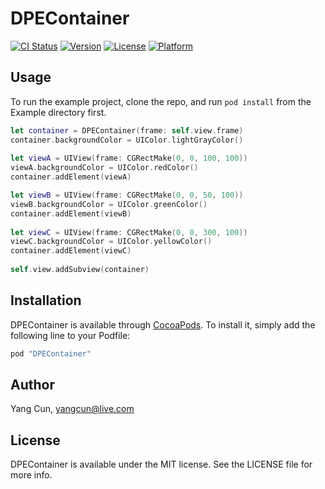 # DPEContainer

[![CI Status](http://img.shields.io/travis/backslash112/DPEContainer.svg?style=flat)](https://travis-ci.org/backslash112/DPEContainer)
[![Version](https://img.shields.io/cocoapods/v/DPEContainer.svg?style=flat)](http://cocoapods.org/pods/DPEContainer)
[![License](https://img.shields.io/cocoapods/l/DPEContainer.svg?style=flat)](http://cocoapods.org/pods/DPEContainer)
[![Platform](https://img.shields.io/cocoapods/p/DPEContainer.svg?style=flat)](http://cocoapods.org/pods/DPEContainer)

## Usage

To run the example project, clone the repo, and run `pod install` from the Example directory first.

```Swift
let container = DPEContainer(frame: self.view.frame)
container.backgroundColor = UIColor.lightGrayColor()
        
let viewA = UIView(frame: CGRectMake(0, 0, 100, 100))
viewA.backgroundColor = UIColor.redColor()
container.addElement(viewA)

let viewB = UIView(frame: CGRectMake(0, 0, 50, 100))
viewB.backgroundColor = UIColor.greenColor()
container.addElement(viewB)
        
let viewC = UIView(frame: CGRectMake(0, 0, 300, 100))
viewC.backgroundColor = UIColor.yellowColor()
container.addElement(viewC)
        
self.view.addSubview(container)
```
## Installation

DPEContainer is available through [CocoaPods](http://cocoapods.org). To install
it, simply add the following line to your Podfile:

```ruby
pod "DPEContainer"
```

## Author

Yang Cun, yangcun@live.com

## License

DPEContainer is available under the MIT license. See the LICENSE file for more info.
